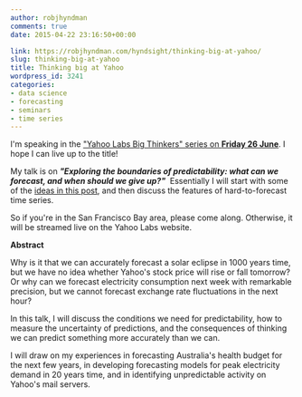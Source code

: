 ```yaml
---
author: robjhyndman
comments: true
date: 2015-04-22 23:16:50+00:00

link: https://robjhyndman.com/hyndsight/thinking-big-at-yahoo/
slug: thinking-big-at-yahoo
title: Thinking big at Yahoo
wordpress_id: 3241
categories:
- data science
- forecasting
- seminars
- time series
---
```


I'm speaking in the ["Yahoo Labs Big Thinkers" series on **Friday 26 June**](https://labs.yahoo.com/events/big-thinker-rob-hyndman-yahoo). I hope I can live up to the title!

My talk is on _**"Exploring the boundaries of predictability: what can we forecast, and when should we give up?"**_  Essentially I will start with some of the [ideas in this post](https://robjhyndman.com/hyndsight/hardforecasts/), and then discuss the features of hard-to-forecast time series.

So if you're in the San Francisco Bay area, please come along. Otherwise, it will be streamed live on the Yahoo Labs website.<!-- more -->

**Abstract**

Why is it that we can accurately forecast a solar eclipse in 1000 years time, but we have no idea whether Yahoo's stock price will rise or fall tomorrow? Or why can we forecast electricity consumption next week with remarkable precision, but we cannot forecast exchange rate fluctuations in the next hour?

In this talk, I will discuss the conditions we need for predictability, how to measure the uncertainty of predictions, and the consequences of thinking we can predict something more accurately than we can.

I will draw on my experiences in forecasting Australia's health budget for the next few years, in developing forecasting models for peak electricity demand in 20 years time, and in identifying unpredictable activity on Yahoo's mail servers.
